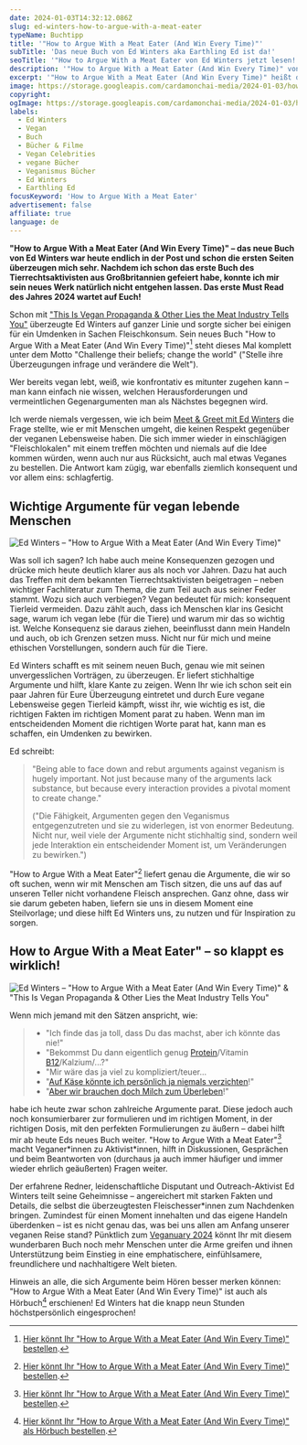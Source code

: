```yaml
---
date: 2024-01-03T14:32:12.086Z
slug: ed-winters-how-to-argue-with-a-meat-eater
typeName: Buchtipp
title: '"How to Argue With a Meat Eater (And Win Every Time)"'
subTitle: 'Das neue Buch von Ed Winters aka Earthling Ed ist da!'
seoTitle: '"How to Argue With a Meat Eater von Ed Winters jetzt lesen!'
description: '"How to Argue With a Meat Eater (And Win Every Time)" von Ed Winters. Holt Euch jetzt hier alle wichtigen Insights!'
excerpt: '"How to Argue With a Meat Eater (And Win Every Time)" heißt das neue Buch des bekannten Vegan-Aktivisten Ed Winters. Holt Euch jetzt hier alle Infos und erfahrt, warum es das erste Must Read des Jahres 2024 ist! Mich haben jedenfalls schon die ersten paar Seiten sofort überzeugt.'
image: https://storage.googleapis.com/cardamonchai-media/2024-01-03/how-to-argue-with-a-meat-eater-ed-winters-soundsvegan-com-1-jpg-imagine-080808_676c77_2048_1536/640.webp
copyright:
ogImage: https://storage.googleapis.com/cardamonchai-media/2024-01-03/how-to-argue-with-a-meat-eater-ed-winters-soundsvegan-com-og-jpg-imagine-282828_677073_1200_628/640.webp
labels:
  - Ed Winters
  - Vegan
  - Buch
  - Bücher & Filme
  - Vegan Celebrities
  - vegane Bücher
  - Veganismus Bücher
  - Ed Winters
  - Earthling Ed
focusKeyword: 'How to Argue With a Meat Eater'
advertisement: false
affiliate: true
language: de
---
```


**"How to Argue With a Meat Eater (And Win Every Time)" – das neue Buch von Ed Winters war heute endlich in der Post und schon die ersten Seiten überzeugen mich sehr. Nachdem ich schon das erste Buch des Tierrechtsaktivisten aus Großbritannien gefeiert habe, konnte ich mir sein neues Werk natürlich nicht entgehen lassen. Das erste Must Read des Jahres 2024 wartet auf Euch!**

Schon mit ["This Is Vegan Propaganda & Other Lies the Meat Industry Tells You"](/2021/09/earthling-ed-this-is-vegan-propaganda/) überzeugte Ed Winters auf ganzer Linie und sorgte sicher bei einigen für ein Umdenken in Sachen Fleischkonsum. Sein neues Buch "How to Argue With a Meat Eater (And Win Every Time)"[^1] steht dieses Mal komplett unter dem Motto "Challenge their beliefs; change the world" ("Stelle ihre Überzeugungen infrage und verändere die Welt").

Wer bereits vegan lebt, weiß, wie konfrontativ es mitunter zugehen kann – man kann einfach nie wissen, welchen Herausforderungen und vermeintlichen Gegenargumenten man als Nächstes begegnen wird.

Ich werde niemals vergessen, wie ich beim [Meet & Greet mit Ed Winters](/2019/11/earthling-ed-zu-gast-in-hamburg/) die Frage stellte, wie er mit Menschen umgeht, die keinen Respekt gegenüber der veganen Lebensweise haben. Die sich immer wieder in einschlägigen "Fleischlokalen" mit einem treffen möchten und niemals auf die Idee kommen würden, wenn auch nur aus Rücksicht, auch mal etwas Veganes zu bestellen. Die Antwort kam zügig, war ebenfalls ziemlich konsequent und vor allem eins: schlagfertig.

## Wichtige Argumente für vegan lebende Menschen

![Ed Winters – "How to Argue With a Meat Eater (And Win Every Time)"](https://storage.googleapis.com/cardamonchai-media/2024-01-03/how-to-argue-with-a-meat-eater-ed-winters-soundsvegan-com-3-jpg-imagine-080808_626269_2048_1536/640.webp 'Ed Winters – "How to Argue With a Meat Eater (And Win Every Time)"')

Was soll ich sagen? Ich habe auch meine Konsequenzen gezogen und drücke mich heute deutlich klarer aus als noch vor Jahren. Dazu hat auch das Treffen mit dem bekannten Tierrechtsaktivisten beigetragen – neben wichtiger Fachliteratur zum Thema, die zum Teil auch aus seiner Feder stammt. Wozu sich auch verbiegen? Vegan bedeutet für mich: konsequent Tierleid vermeiden. Dazu zählt auch, dass ich Menschen klar ins Gesicht sage, warum ich vegan lebe (für die Tiere) und warum mir das so wichtig ist. Welche Konsequenz sie daraus ziehen, beeinflusst dann mein Handeln und auch, ob ich Grenzen setzen muss. Nicht nur für mich und meine ethischen Vorstellungen, sondern auch für die Tiere.

Ed Winters schafft es mit seinem neuen Buch, genau wie mit seinen unvergesslichen Vorträgen, zu überzeugen. Er liefert stichhaltige Argumente und hilft, klare Kante zu zeigen. Wenn Ihr wie ich schon seit ein paar Jahren für Eure Überzeugung eintretet und durch Eure vegane Lebensweise gegen Tierleid kämpft, wisst ihr, wie wichtig es ist, die richtigen Fakten im richtigen Moment parat zu haben. Wenn man im entscheidenden Moment die richtigen Worte parat hat, kann man es schaffen, ein Umdenken zu bewirken.

Ed schreibt:

> "Being able to face down and rebut arguments against veganism is hugely important. Not just because many of the arguments lack substance, but because every interaction provides a pivotal moment to create change."
>
> ("Die Fähigkeit, Argumenten gegen den Veganismus entgegenzutreten und sie zu widerlegen, ist von enormer Bedeutung. Nicht nur, weil viele der Argumente nicht stichhaltig sind, sondern weil jede Interaktion ein entscheidender Moment ist, um Veränderungen zu bewirken.")

"How to Argue With a Meat Eater"[^1] liefert genau die Argumente, die wir so oft suchen, wenn wir mit Menschen am Tisch sitzen, die uns auf das auf unseren Teller nicht vorhandene Fleisch ansprechen. Ganz ohne, dass wir sie darum gebeten haben, liefern sie uns in diesem Moment eine Steilvorlage; und diese hilft Ed Winters uns, zu nutzen und für Inspiration zu sorgen.

## How to Argue With a Meat Eater" – so klappt es wirklich!

![Ed Winters – "How to Argue With a Meat Eater (And Win Every Time)" & "This Is Vegan Propaganda & Other Lies the Meat Industry Tells You"](https://storage.googleapis.com/cardamonchai-media/2024-01-03/how-to-argue-with-a-meat-eater-ed-winters-soundsvegan-com-5-jpg-imagine-080808_5b7466_2048_1536/640.webp 'Ed Winters – "How to Argue With a Meat Eater (And Win Every Time)" & "This Is Vegan Propaganda & Other Lies the Meat Industry Tells You"')

Wenn mich jemand mit den Sätzen anspricht, wie:

> - "Ich finde das ja toll, dass Du das machst, aber ich könnte das nie!"
> - "Bekommst Du dann eigentlich genug [Protein](/2022/11/veganes-protein/)/Vitamin [B12](/2014/08/vitamin-b12-mythos-und-wahrheit/)/Kalzium/...?"
> - "Mir wäre das ja viel zu kompliziert/teuer...
> - "[Auf Käse könnte ich persönlich ja niemals verzichten](/2014/11/suechtig-nach-kaese-casomorphine/)!"
> - "[Aber wir brauchen doch Milch zum Überleben](/2014/09/pflanzenmilch-wieso-denn-bloss/)!"

habe ich heute zwar schon zahlreiche Argumente parat. Diese jedoch auch noch konsumierbarer zur formulieren und im richtigen Moment, in der richtigen Dosis, mit den perfekten Formulierungen zu äußern – dabei hilft mir ab heute Eds neues Buch weiter. "How to Argue With a Meat Eater"[^1] macht Veganer\*innen zu Aktivist\*innen, hilft in Diskussionen, Gesprächen und beim Beantworten von (durchaus ja auch immer häufiger und immer wieder ehrlich geäußerten) Fragen weiter.

Der erfahrene Redner, leidenschaftliche Disputant und Outreach-Aktivist Ed Winters teilt seine Geheimnisse – angereichert mit starken Fakten und Details, die selbst die überzeugtesten Fleischesser\*innen zum Nachdenken bringen. Zumindest für einen Moment innehalten und das eigene Handeln überdenken – ist es nicht genau das, was bei uns allen am Anfang unserer veganen Reise stand? Pünktlich zum [Veganuary 2024](/2023/11/veganuary-dokumentation/) könnt Ihr mit diesem wunderbaren Buch noch mehr Menschen unter die Arme greifen und ihnen Unterstützung beim Einstieg in eine emphatischere, einfühlsamere, freundlichere und nachhaltigere Welt bieten.

Hinweis an alle, die sich Argumente beim Hören besser merken können: "How to Argue With a Meat Eater (And Win Every Time)" ist auch als Hörbuch[^2] erschienen! Ed Winters hat die knapp neun Stunden höchstpersönlich eingesprochen!

[^1]: [Hier könnt Ihr "How to Argue With a Meat Eater (And Win Every Time)" bestellen](https://amzn.to/47uhIBG).
[^2]: [Hier könnt Ihr "How to Argue With a Meat Eater (And Win Every Time)" als Hörbuch bestellen](https://c.trackmytarget.com/?a=05r4f0&i=ollnc3&r=https%3A%2F%2Fwww.audible.de%2Fpd%2FHow-to-Argue-with-a-Meat-Eater-and-Win-Every-Time-Hoerbuch%2FB0CG6QMM57%3Feac_link%3DXmOGaXhljb8J%26ref%3Dweb_search_eac_asin_1%26eac_selected_type%3Dasin%26eac_selected%3DB0CG6QMM57%26qid%3DFiVAXXHkcD%26eac_id%3D257-7498621-1189524_FiVAXXHkcD%26sr%3D1-1).
